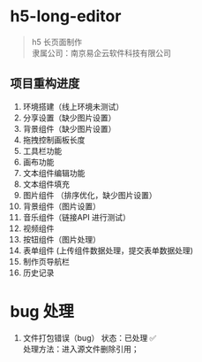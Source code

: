 # h5-long-editor
> h5 长页面制作    
> 隶属公司：南京易企云软件科技有限公司 

## 项目重构进度
1. 环境搭建（线上环境未测试）
2. 分享设置（缺少图片设置）
3. 背景组件（缺少图片设置）
4. 拖拽控制画板长度
5. 工具栏功能 
6. 画布功能 
7. 文本组件编辑功能 
8. 文本组件填充
9. 图片组件 （排序优化，缺少图片设置）
10. 背景组件（图片设置）
11. 音乐组件（链接API 进行测试）
12. 视频组件
13. 按钮组件（图片处理）
14. 表单组件 (上传组件数据处理，提交表单数据处理)
15. 制作页导航栏
16. 历史记录

# bug 处理
1. 文件打包错误（bug） 状态：已处理 ✅       
处理方法：进入源文件删除引用；     